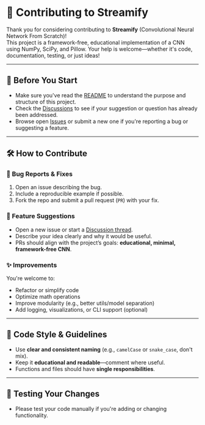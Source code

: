 # 🤝 Contributing to Streamify

Thank you for considering contributing to **Streamify** (Convolutional Neural Network From Scratch)!  
This project is a framework-free, educational implementation of a CNN using NumPy, SciPy, and Pillow. Your help is welcome—whether it's code, documentation, testing, or just ideas!

---

## 📌 Before You Start

- Make sure you've read the [README](./README.md) to understand the purpose and structure of this project.
- Check the [Discussions](https://github.com/77AXEL/Streamify/discussions) to see if your suggestion or question has already been addressed.
- Browse open [Issues](https://github.com/77AXEL/Streamify/issues) or submit a new one if you're reporting a bug or suggesting a feature.

---

## 🛠 How to Contribute

### 🐛 Bug Reports & Fixes
1. Open an issue describing the bug.
2. Include a reproducible example if possible.
3. Fork the repo and submit a pull request (`PR`) with your fix.

### 🚀 Feature Suggestions
- Open a new issue or start a [Discussion thread](https://github.com/77AXEL/Streamify/discussions).
- Describe your idea clearly and why it would be useful.
- PRs should align with the project’s goals: **educational, minimal, framework-free CNN**.

### ✨ Improvements
You're welcome to:
- Refactor or simplify code
- Optimize math operations
- Improve modularity (e.g., better utils/model separation)
- Add logging, visualizations, or CLI support (optional)

---

## 🧪 Code Style & Guidelines

- Use **clear and consistent naming** (e.g., `camelCase` or `snake_case`, don't mix).
- Keep it **educational and readable**—comment where useful.
- Functions and files should have **single responsibilities**.

---

## 🧪 Testing Your Changes

- Please test your code manually if you're adding or changing functionality.
